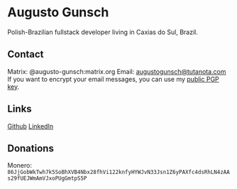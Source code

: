 # Augusto Gunsch
Polish-Brazilian fullstack developer living in Caxias do Sul, Brazil.

## Contact
<span class="icon" id="matrix">Matrix: @augusto-gunsch:matrix.org</span>
<span class="icon" id="email">Email: augustogunsch@tutanota.com</span>
If you want to encrypt your email messages, you can use my [public PGP
key](static/augustogunsch@tutanota.com.pub.asc).

## Links
<span class="icon" id="github">[Github](https://github.com/augustogunsch)</span>
<span class="icon" id="linkedin">[LinkedIn](https://www.linkedin.com/in/augusto-gunsch-210b17218)</span>

## Donations
<span class="icon" id="monero">Monero: <code>86JjGobWkTwh7k5SoBhXVB4Nbx28fhVi122knfyHYWJvN33Jsn1Z6yPAXfc4dsRhLN4zAAs29fUEJWmAmVJxoPUgGmtpS5P</code></span>
